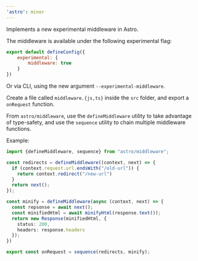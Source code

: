 ```yaml
---
'astro': minor
---
```


Implements a new experimental middleware in Astro.

The middleware is available under the following experimental flag:

```js
export default defineConfig({
    experimental: {
        middleware: true
    }
})
```

Or via CLI, using the new argument `--experimental-middleware`.

Create a file called `middleware.{js,ts}` inside the `src` folder, and 
export a `onRequest` function. 

From `astro/middleware`, use the `defineMiddleware` utility to take advantage of type-safety, and use
the `sequence` utility to chain multiple middleware functions.

Example:

```ts
import {defineMiddleware, sequence} from "astro/middleware";

const redirects = defineMiddleware((context, next) => {
  if (context.request.url.endsWith("/old-url")) {
    return context.redirect("/new-url")    
  }
  return next();
});

const minify = defineMiddleware(async (context, next) => {
  const repsonse = await next();
  const minifiedHtml = await minifyHtml(response.text());
  return new Response(minifiedHtml, {
    status: 200,
    headers: response.headers
  });
})

export const onRequest = sequence(redirects, minify);
```
